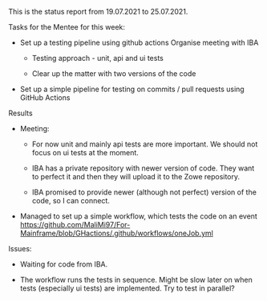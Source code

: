 

This is the status report from 19.07.2021 to 25.07.2021.


Tasks for the Mentee for this week: 

  - Set up a testing pipeline using github actions Organise meeting with IBA 
      
      - Testing approach - unit, api and ui tests 
      
      - Clear up the matter with two versions of the code 
      
  - Set up a simple pipeline for testing on commits / pull requests using GitHub Actions


Results 

  - Meeting: 
  
    - For now unit and mainly api tests are more important. We should not focus on ui tests at the moment. 
  
    - IBA has a private repository with newer version of code. They want to perfect it and then they will upload it to the Zowe repository. 
  
    - IBA promised to provide newer (although not perfect) version of the code, so I can connect. 
  
  - Managed to set up a simple workflow, which tests the code on an event https://github.com/MaliMi97/For-Mainframe/blob/GHactions/.github/workflows/oneJob.yml

Issues: 

  - Waiting for code from IBA. 
  
  - The workflow runs the tests in sequence. Might be slow later on when tests (especially ui tests) are implemented. Try to test in parallel?

